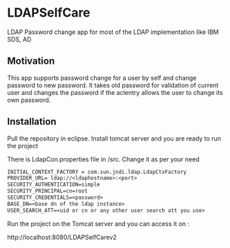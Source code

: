 # LDAPSelfCare
LDAP Password change app for most of the LDAP implementation like IBM SDS, AD

## Motivation

This app supports password change for a user by self and change password to new password.
It takes old password for validation of current user and changes the password if the aclentry allows the user to change its own password.

## Installation

Pull the repository in eclipse. Install tomcat server and you are ready to run the project

There is LdapCon.properties file in /src. Change it as per your need
```txt
INITIAL_CONTEXT_FACTORY = com.sun.jndi.ldap.LdapCtxFactory
PROVIDER_URL= ldap://<ldaphostname>:<port>
SECURITY_AUTHENTICATION=simple
SECURITY_PRINCIPAL=cn=root
SECURITY_CREDENTIALS=<password>
BASE_DN=<base dn of the ldap instance>
USER_SEARCH_ATT=<uid or cn or any other user search att you use>
```

  
Run the project on the Tomcat server and you can access it on :

http://localhost:8080/LDAPSelfCarev2


